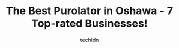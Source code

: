 ---
layout: ampstory
image: https://i0.wp.com/www.auto.or.id/wp-content/uploads/2023/06/purolator-drop-box-0-oshawa-1686324347.jpeg?resize=640,853
author: techidn
featured: false
description: Oshawa, Ontario, Canada is a haven for Purolator enthusiasts, boasting an impressive array of 7 top-notch establishments. Whether youre a seasoned connoisseur or simply curious to explore t
title: The Best Purolator in Oshawa - 7 Top-rated Businesses!
cover:
   title: The Best Purolator in Oshawa - 7 Top-rated Businesses!
   subtitle: AUTO.OR.ID
   background: https://www.auto.or.id/wp-content/uploads/2023/06/purolator-drop-box-0-oshawa-1686324347.jpeg

pages: 
 - layout: thirds
   top: <h1>#1 Purolator Shipping Agent.</h1>
   bottom: "<p>Roy is the most lovely, considerate and helpful business person there is.  Knows every detail of Shipping processes and overall, just a wonderful person to interact with.</p>"
   background: https://www.auto.or.id/wp-content/uploads/2023/06/purolator-drop-box-1-oshawa-1686324348.jpeg
   backgroundblur: true
 - layout: thirds
   top: <h1>#2 Purolator Mobile Quick Stop</h1>
   bottom: "<p>1801 Bur Oak Avenue, East, Markham, ON L6E 1X2, Canada</p>"
   background: https://www.auto.or.id/wp-content/uploads/2023/06/purolator-drop-box-2-oshawa-1686324349.jpeg
   cta:
      link: https://www.auto.or.id/the-best-purolator-in-oshawa-7-top-rated-businesses/
      text: The Best Purolator in Oshawa - 7 Top-rated Businesses!
 - layout: thirds
   top: <h1>#3 Purolator Mobile Quick Stop</h1>
   bottom: "<p>1322 Bayly St, Pickering, ON L1W 1L8, Canada</p>"
   background: https://images.unsplash.com/photo-1607059188021-ca6664bc3c92?ixlib=rb-4.0.3&ixid=MnwxMjA3fDB8MHxwaG90by1wYWdlfHx8fGVufDB8fHx8&auto=format&fit=crop&w=640&h=853&q=80
   cta:
      link: https://www.auto.or.id/the-best-purolator-in-oshawa-7-top-rated-businesses/
      text: The Best Purolator in Oshawa - 7 Top-rated Businesses!
 - layout: thirds
   top: <h1>#4 Purolator Quick Stop Agent</h1>
   bottom: "<p>1751 Victoria St E, Whitby, ON L1N 9W4, Canada</p>"
   background: https://images.unsplash.com/photo-1639927671345-157606d5ac2e?ixlib=rb-4.0.3&ixid=MnwxMjA3fDB8MHxwaG90by1wYWdlfHx8fGVufDB8fHx8&auto=format&fit=crop&w=640&h=853&q=80
   cta:
      link: https://www.auto.or.id/the-best-purolator-in-oshawa-7-top-rated-businesses/
      text: The Best Purolator in Oshawa - 7 Top-rated Businesses!
 - layout: thirds
   top: <h1>#5 Purolator Drop Box</h1>
   bottom: "<p>200 Consumers Rd, North York, ON M2J 4R4, Canada</p>"
   background: https://images.unsplash.com/photo-1610475426780-97170243d2c7?ixlib=rb-4.0.3&ixid=MnwxMjA3fDB8MHxwaG90by1wYWdlfHx8fGVufDB8fHx8&auto=format&fit=crop&w=640&h=853&q=80
   cta:
      link: https://www.auto.or.id/the-best-purolator-in-oshawa-7-top-rated-businesses/
      text: The Best Purolator in Oshawa - 7 Top-rated Businesses!
 - layout: thirds
   top: <h1>#6 Purolator Drop Box</h1>
   bottom: "<p>200 Town Centre Blvd, Markham, ON L3R 8G5, Canada</p>"
   background: https://images.unsplash.com/photo-1608839968395-12aed2154570?ixlib=rb-4.0.3&ixid=MnwxMjA3fDB8MHxwaG90by1wYWdlfHx8fGVufDB8fHx8&auto=format&fit=crop&w=640&h=853&q=80
   cta:
      link: https://www.auto.or.id/the-best-purolator-in-oshawa-7-top-rated-businesses/
      text: The Best Purolator in Oshawa - 7 Top-rated Businesses!
 - layout: thirds
   top: <h1>#7 Purolator</h1>
   bottom: "<p>1461 Harmony Rd N, Oshawa, ON L1G 3T9, Canada</p>"
   background: https://images.unsplash.com/photo-1554708893-e11aa45b9bbf?ixlib=rb-4.0.3&ixid=MnwxMjA3fDB8MHxwaG90by1wYWdlfHx8fGVufDB8fHx8&auto=format&fit=crop&w=640&h=853&q=80
   cta:
      link: https://www.auto.or.id/the-best-purolator-in-oshawa-7-top-rated-businesses/
      text: The Best Purolator in Oshawa - 7 Top-rated Businesses!
 - layout: thirds
   middle: Continue reading...
   background: https://images.unsplash.com/photo-1611088135647-aa5eb1b5f390?ixlib=rb-4.0.3&ixid=MnwxMjA3fDB8MHxwaG90by1wYWdlfHx8fGVufDB8fHx8&auto=format&fit=crop&w=640&h=853&q=80
   cta:
      link: https://www.auto.or.id/the-best-purolator-in-oshawa-7-top-rated-businesses/
      text: The Best Purolator in Oshawa - 7 Top-rated Businesses!

---